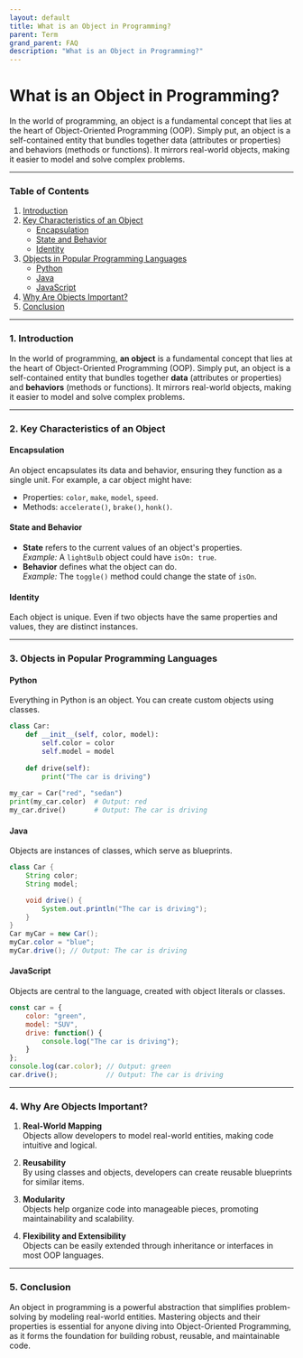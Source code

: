 ```yaml
---
layout: default
title: What is an Object in Programming?
parent: Term
grand_parent: FAQ
description: "What is an Object in Programming?"
---
```



# What is an Object in Programming?

In the world of programming, an object is a fundamental concept that lies at the heart of Object-Oriented Programming (OOP). Simply put, an object is a self-contained entity that bundles together data (attributes or properties) and behaviors (methods or functions). It mirrors real-world objects, making it easier to model and solve complex problems.

---

### Table of Contents
1. [Introduction](#introduction)
2. [Key Characteristics of an Object](#key-characteristics-of-an-object)
    - [Encapsulation](#encapsulation)
    - [State and Behavior](#state-and-behavior)
    - [Identity](#identity)
3. [Objects in Popular Programming Languages](#objects-in-popular-programming-languages)
    - [Python](#python)
    - [Java](#java)
    - [JavaScript](#javascript)
4. [Why Are Objects Important?](#why-are-objects-important)
5. [Conclusion](#conclusion)

---

### 1. Introduction

In the world of programming, **an object** is a fundamental concept that lies at the heart of Object-Oriented Programming (OOP). Simply put, an object is a self-contained entity that bundles together **data** (attributes or properties) and **behaviors** (methods or functions). It mirrors real-world objects, making it easier to model and solve complex problems.

---

### 2. Key Characteristics of an Object

#### **Encapsulation**
An object encapsulates its data and behavior, ensuring they function as a single unit. For example, a car object might have:
- Properties: `color`, `make`, `model`, `speed`.
- Methods: `accelerate()`, `brake()`, `honk()`.

#### **State and Behavior**
- **State** refers to the current values of an object's properties.  
  *Example:* A `lightBulb` object could have `isOn: true`.
- **Behavior** defines what the object can do.  
  *Example:* The `toggle()` method could change the state of `isOn`.

#### **Identity**
Each object is unique. Even if two objects have the same properties and values, they are distinct instances.

---

### 3. Objects in Popular Programming Languages

#### **Python**
Everything in Python is an object. You can create custom objects using classes.
```python
class Car:
    def __init__(self, color, model):
        self.color = color
        self.model = model
        
    def drive(self):
        print("The car is driving")
        
my_car = Car("red", "sedan")
print(my_car.color)  # Output: red
my_car.drive()       # Output: The car is driving
```

#### **Java**
Objects are instances of classes, which serve as blueprints.
```java
class Car {
    String color;
    String model;

    void drive() {
        System.out.println("The car is driving");
    }
}
Car myCar = new Car();
myCar.color = "blue";
myCar.drive(); // Output: The car is driving
```

#### **JavaScript**
Objects are central to the language, created with object literals or classes.
```javascript
const car = {
    color: "green",
    model: "SUV",
    drive: function() {
        console.log("The car is driving");
    }
};
console.log(car.color); // Output: green
car.drive();            // Output: The car is driving
```

---

### 4. Why Are Objects Important?

1. **Real-World Mapping**  
   Objects allow developers to model real-world entities, making code intuitive and logical.

2. **Reusability**  
   By using classes and objects, developers can create reusable blueprints for similar items.

3. **Modularity**  
   Objects help organize code into manageable pieces, promoting maintainability and scalability.

4. **Flexibility and Extensibility**  
   Objects can be easily extended through inheritance or interfaces in most OOP languages.

---

### 5. Conclusion

An object in programming is a powerful abstraction that simplifies problem-solving by modeling real-world entities. Mastering objects and their properties is essential for anyone diving into Object-Oriented Programming, as it forms the foundation for building robust, reusable, and maintainable code.  